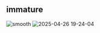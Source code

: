 ## immature

![smooth](https://github.com/user-attachments/assets/f72e84fa-f84c-40b5-b470-78dc0ebac7cb)
![2025-04-26 19-24-04](https://github.com/user-attachments/assets/5e641744-f835-4cda-8775-e089cad892de)
